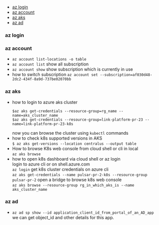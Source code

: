 - [az login](#az-login)
- [az account](#az-account)
- [az aks](#az-aks)
- [az ad](#az-ad)

### az login

### az account

- `az account list-locations -o table`
- `az account list` show all subscription
- `az account show` show subscription which is currently in use
- how to switch subscription `az account set --subscription=af030d48-2dc2-434f-8a9d-737be02070bb`

### az aks

- how to login to azure aks cluster
  ```
  $az aks get-credentials --resource-group=rg_name --name=aks_cluster_name
  $az aks get-credentials --resource-group=link-platform-pr-23 --name=link-platform-pr-23-k8s
  ```
  now you can browse the cluster using `kubectl` commands
- how to check k8s supported versions in AKS </br>
  `$ az aks get-versions --location centralus --output table`
- How to browse K8s web console from cloud shell or cli in local</br>
  `az aks browse`
- how to open k8s dashboard via cloud shell or az login </br>
  login to azure cli or on shell.azure.com </br>
  `az login`
  get k8s cluster credentials on azure cli </br>
  `az aks get-credentials --name pulsar-pr-2-k8s --resource-group pulsar-pr-2`
  open a bridge to browse k8s web console </br>
  `az aks browse --resource-group rg_in_which_aks_is --name aks_cluster_name`

### az ad

- `az ad sp show --id application_client_id_from_portal_of_an_AD_app` we can get object_id and other details for this app.
